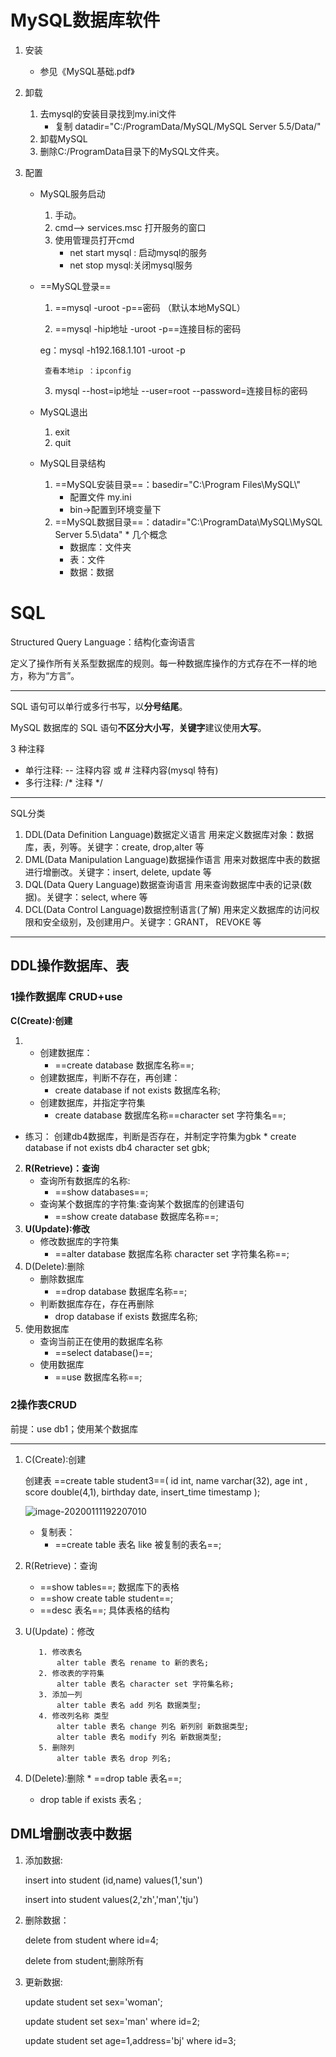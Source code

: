 # MySQL数据库软件

1. 安装
	
	* 参见《MySQL基础.pdf》
2. 卸载
	1. 去mysql的安装目录找到my.ini文件
		* 复制 datadir="C:/ProgramData/MySQL/MySQL Server 5.5/Data/"
	2. 卸载MySQL
	3. 删除C:/ProgramData目录下的MySQL文件夹。
	
3. 配置
	* MySQL服务启动
		1. 手动。
		2. cmd--> services.msc 打开服务的窗口
		3. 使用管理员打开cmd
			* net start mysql : 启动mysql的服务
			* net stop mysql:关闭mysql服务
		
	* ==MySQL登录==
		
		1. ==mysql -uroot -p==密码 （默认本地MySQL）
		
		2. ==mysql -hip地址 -uroot -p==连接目标的密码 
		
	   eg：mysql -h192.168.1.101 -uroot -p
		
		   查看本地ip ：ipconfig
		
		3. mysql --host=ip地址 --user=root --password=连接目标的密码
		
	* MySQL退出
		1. exit
		2. quit
	
	* MySQL目录结构
		1. ==MySQL安装目录==：basedir="C:\Program Files\MySQL\\"
			* 配置文件 my.ini
			* bin→配置到环境变量下
		2. ==MySQL数据目录==：datadir="C:\ProgramData\MySQL\MySQL Server 5.5\data"
		  * 几个概念
		  	* 数据库：文件夹
		  	* 表：文件
		  	* 数据：数据

# SQL

Structured Query Language：结构化查询语言

定义了操作所有关系型数据库的规则。每一种数据库操作的方式存在不一样的地方，称为“方言”。

--------------------------------------

SQL 语句可以单行或多行书写，以**分号结尾**。

MySQL 数据库的 SQL 语句**不区分大小写**，**关键字**建议使用**大写**。

3 种注释

* 单行注释: -- 注释内容 或 # 注释内容(mysql 特有) 
* 多行注释: /* 注释 */

---------------------------

SQL分类
1) DDL(Data Definition Language)数据定义语言
	用来定义数据库对象：数据库，表，列等。关键字：create, drop,alter 等
2) DML(Data Manipulation Language)数据操作语言
	用来对数据库中表的数据进行增删改。关键字：insert, delete, update 等
3) DQL(Data Query Language)数据查询语言
	用来查询数据库中表的记录(数据)。关键字：select, where 等
4) DCL(Data Control Language)数据控制语言(了解)
	用来定义数据库的访问权限和安全级别，及创建用户。关键字：GRANT， REVOKE 等

--------------------

## DDL操作数据库、表

### 1操作数据库 CRUD+use

**C(Create):创建**

1. * 创建数据库：
		* ==create database 数据库名称==;
	* 创建数据库，判断不存在，再创建：
		* create database if not exists 数据库名称;
	* 创建数据库，并指定字符集
		* create database 数据库名称==character set 字符集名==;
	
* 练习： 创建db4数据库，判断是否存在，并制定字符集为gbk
		* create database if not exists db4 character set gbk;
2. **R(Retrieve)：查询**
	* 查询所有数据库的名称:
		* ==show databases==;
	* 查询某个数据库的字符集:查询某个数据库的创建语句
		* ==show create database 数据库名称==;
3. **U(Update):修改**
	* 修改数据库的字符集
		* ==alter database 数据库名称 character set 字符集名称==;
4. D(Delete):删除
	* 删除数据库
		* ==drop database 数据库名称==;
	* 判断数据库存在，存在再删除
		* drop database if exists 数据库名称;
5. 使用数据库
	* 查询当前正在使用的数据库名称
		* ==select database()==;
	* 使用数据库
		* ==use 数据库名称==;

### 2操作表CRUD

前提：use db1；使用某个数据库

--------------------------

1. C(Create):创建

   创建表
   ==create table student3==(
   			id int,
   			name varchar(32),
   			age int ,
   			score double(4,1),
   			birthday date,
   			insert_time timestamp
   		);

   ![image-20200111192207010](C:\Users\Hery\Desktop\GitHub\java\image\image-20200111192207010.png)

   	* 复制表：
   		* ==create table 表名 like 被复制的表名==;	 

2. R(Retrieve)：查询
     * ==show tables==; 数据库下的表格
     * ==show create table student==;
     * ==desc 表名==; 具体表格的结构

  3. U(Update)：修改

     		1. 修改表名
     			alter table 表名 rename to 新的表名;
     		2. 修改表的字符集
     			alter table 表名 character set 字符集名称;
     		3. 添加一列
     			alter table 表名 add 列名 数据类型;
     		4. 修改列名称 类型
     			alter table 表名 change 列名 新列别 新数据类型;
     			alter table 表名 modify 列名 新数据类型;
     		5. 删除列
     			alter table 表名 drop 列名;

4. D(Delete):删除
		* ==drop table 表名==;
	* drop table  if exists 表名 ;

## DML增删改表中数据

1. 添加数据:

   insert into student (id,name) values(1,'sun')

   insert into student values(2,'zh','man','tju')

2. 删除数据：

   delete from student where id=4;

   delete from student;删除所有

3. 更新数据:

   update student set sex='woman';

   update student set sex='man' where id=2;

   update student set age=1,address='bj' where id=3;

   







